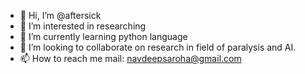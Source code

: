 - 👋 Hi, I’m @aftersick
- 👀 I’m interested in researching
- 🌱 I’m currently learning python language
- 💞️ I’m looking to collaborate on research in field of paralysis and AI.
- 📫 How to reach me mail: navdeepsaroha@gmail.com

<!---
aftersick/aftersick is a ✨ special ✨ repository because its `README.md` (this file) appears on your GitHub profile.
You can click the Preview link to take a look at your changes.
--->
